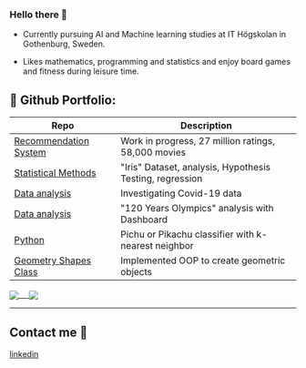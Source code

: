 ### Hello there 👋

* Currently pursuing AI and Machine learning studies at IT Högskolan in Gothenburg, Sweden.

* Likes mathematics, programming and statistics and enjoy board games and fitness during leisure time.

## :briefcase: Github Portfolio:

| Repo                           | Description                                                   |
| ------------------------------ | --------------------------------------------------------------|
| [Recommendation System][kag]   | Work in progress, 27 million ratings, 58,000 movies           |
| [Statistical Methods][cd]      | "Iris" Dataset, analysis, Hypothesis Testing, regression      |
| [Data analysis][ml]            | Investigating Covid-19 data                                   |
| [Data analysis][pe]            | "120 Years Olympics" analysis with Dashboard                  |
| [Python][gc]         | Pichu or Pikachu classifier with k-nearest neighbor           |
| [Geometry Shapes Class][aoc]   | Implemented OOP to create geometric objects                   |

[kag]: https://github.com/JoelOscarsson/Machine-Learning/blob/main/Projects/Recommender-System.ipynb
[cd]: https://github.com/JoelOscarsson/Statistics/blob/main/Projekt.ipynb
[ml]: https://github.com/JoelOscarsson/Databehandling-JoelOscarsson/blob/main/Laboration-1/Labb_1.ipynb
[pe]: https://github.com/JoelOscarsson/GroupProjectOS-Databehandling
[gc]: https://github.com/JoelOscarsson/PythonSchool/blob/main/Labb-2/Labb2.ipynb
[aoc]: https://github.com/JoelOscarsson/PythonSchool/tree/main/Labb-3/Shape



<a href="https://github.com/anuraghazra/github-readme-stats">
  <img align="center" src="https://github-readme-stats.vercel.app/api?username=JoelOscarsson&show_icons=true&count_private=true&include_all_commits=true&hide=issues&text_color=718096&bg_color=ffffff00&hide_border=true&hide_title=true" /> 
</a>
<a href="https://github.com/anuraghazra/github-readme-stats">
  <img align="center" src="https://github-readme-stats.vercel.app/api/top-langs/?username=JoelOscarsson&text_color=718096&bg_color=ffffff00&hide_border=true&hide_title=true&langs_count=3" />
</a>


---
## Contact me :iphone:

[linkedin]

[linkedin]: https://www.linkedin.com/in/JoelOscarsson
